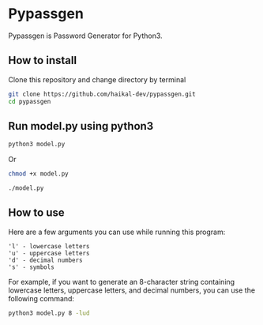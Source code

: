 # Pypassgen

Pypassgen is Password Generator for Python3.

## How to install

Clone this repository and change directory by terminal

```bash
git clone https://github.com/haikal-dev/pypassgen.git
cd pypassgen
```


## Run model.py using python3

```bash
python3 model.py
```

Or

```bash
chmod +x model.py
```

```bash
./model.py
```

## How to use

Here are a few arguments you can use while running this program:

```
'l' - lowercase letters
'u' - uppercase letters
'd' - decimal numbers
's' - symbols
```

For example, if you want to generate an 8-character string containing lowercase letters, uppercase letters, and decimal numbers, you can use the following command:

```bash
python3 model.py 8 -lud
```
